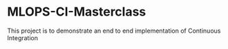 # MLOPS-CI-Masterclass
This project is to demonstrate an end to end implementation of Continuous Integration
